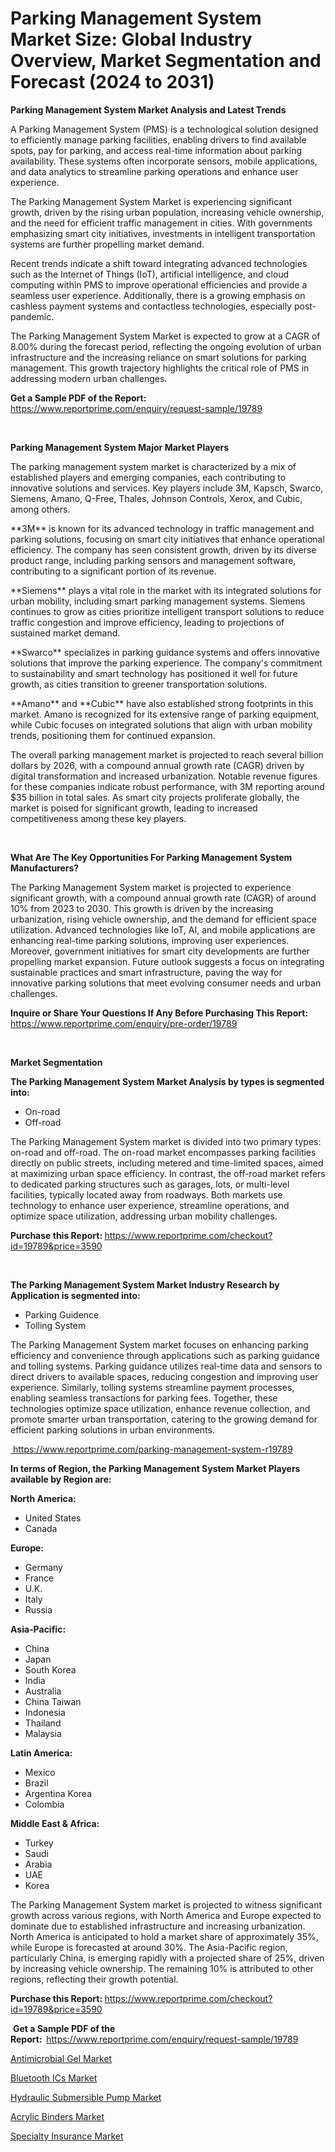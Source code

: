 <p><h1>Parking Management System Market Size: Global Industry Overview, Market Segmentation and Forecast (2024 to 2031)</h1></p><p><strong>Parking Management System Market Analysis and Latest Trends</strong></p>
<p><p>A Parking Management System (PMS) is a technological solution designed to efficiently manage parking facilities, enabling drivers to find available spots, pay for parking, and access real-time information about parking availability. These systems often incorporate sensors, mobile applications, and data analytics to streamline parking operations and enhance user experience.</p><p>The Parking Management System Market is experiencing significant growth, driven by the rising urban population, increasing vehicle ownership, and the need for efficient traffic management in cities. With governments emphasizing smart city initiatives, investments in intelligent transportation systems are further propelling market demand. </p><p>Recent trends indicate a shift toward integrating advanced technologies such as the Internet of Things (IoT), artificial intelligence, and cloud computing within PMS to improve operational efficiencies and provide a seamless user experience. Additionally, there is a growing emphasis on cashless payment systems and contactless technologies, especially post-pandemic. </p><p>The Parking Management System Market is expected to grow at a CAGR of 8.00% during the forecast period, reflecting the ongoing evolution of urban infrastructure and the increasing reliance on smart solutions for parking management. This growth trajectory highlights the critical role of PMS in addressing modern urban challenges.</p></p>
<p><strong>Get a Sample PDF of the Report:&nbsp;</strong> <a href="https://www.reportprime.com/enquiry/request-sample/19789?utm_campaign=1581&utm_medium=2&utm_source=Github&utm_content=ia&utm_term=02122024&utm_id=parking-management-system">https://www.reportprime.com/enquiry/request-sample/19789</a></p>
<p>&nbsp;</p>
<p><strong>Parking Management System Major Market Players</strong></p>
<p><p>The parking management system market is characterized by a mix of established players and emerging companies, each contributing to innovative solutions and services. Key players include 3M, Kapsch, Swarco, Siemens, Amano, Q-Free, Thales, Johnson Controls, Xerox, and Cubic, among others.</p><p>**3M** is known for its advanced technology in traffic management and parking solutions, focusing on smart city initiatives that enhance operational efficiency. The company has seen consistent growth, driven by its diverse product range, including parking sensors and management software, contributing to a significant portion of its revenue.</p><p>**Siemens** plays a vital role in the market with its integrated solutions for urban mobility, including smart parking management systems. Siemens continues to grow as cities prioritize intelligent transport solutions to reduce traffic congestion and improve efficiency, leading to projections of sustained market demand.</p><p>**Swarco** specializes in parking guidance systems and offers innovative solutions that improve the parking experience. The company's commitment to sustainability and smart technology has positioned it well for future growth, as cities transition to greener transportation solutions.</p><p>**Amano** and **Cubic** have also established strong footprints in this market. Amano is recognized for its extensive range of parking equipment, while Cubic focuses on integrated solutions that align with urban mobility trends, positioning them for continued expansion.</p><p>The overall parking management market is projected to reach several billion dollars by 2026, with a compound annual growth rate (CAGR) driven by digital transformation and increased urbanization. Notable revenue figures for these companies indicate robust performance, with 3M reporting around $35 billion in total sales. As smart city projects proliferate globally, the market is poised for significant growth, leading to increased competitiveness among these key players.</p></p>
<p>&nbsp;</p>
<p><strong>What Are The Key Opportunities For Parking Management System Manufacturers?</strong></p>
<p><p>The Parking Management System market is projected to experience significant growth, with a compound annual growth rate (CAGR) of around 10% from 2023 to 2030. This growth is driven by the increasing urbanization, rising vehicle ownership, and the demand for efficient space utilization. Advanced technologies like IoT, AI, and mobile applications are enhancing real-time parking solutions, improving user experiences. Moreover, government initiatives for smart city developments are further propelling market expansion. Future outlook suggests a focus on integrating sustainable practices and smart infrastructure, paving the way for innovative parking solutions that meet evolving consumer needs and urban challenges.</p></p>
<p><strong>Inquire or Share Your Questions If Any Before Purchasing This Report:</strong> <a href="https://www.reportprime.com/enquiry/pre-order/19789?utm_campaign=1581&utm_medium=2&utm_source=Github&utm_content=ia&utm_term=02122024&utm_id=parking-management-system">https://www.reportprime.com/enquiry/pre-order/19789</a></p>
<p>&nbsp;</p>
<p><strong>Market Segmentation</strong></p>
<p><strong>The Parking Management System Market Analysis by types is segmented into:</strong></p>
<p><ul><li>On-road</li><li>Off-road</li></ul></p>
<p><p>The Parking Management System market is divided into two primary types: on-road and off-road. The on-road market encompasses parking facilities directly on public streets, including metered and time-limited spaces, aimed at maximizing urban space efficiency. In contrast, the off-road market refers to dedicated parking structures such as garages, lots, or multi-level facilities, typically located away from roadways. Both markets use technology to enhance user experience, streamline operations, and optimize space utilization, addressing urban mobility challenges.</p></p>
<p><strong>Purchase this Report:&nbsp;</strong><a href="https://www.reportprime.com/checkout?id=19789&price=3590&utm_campaign=1581&utm_medium=2&utm_source=Github&utm_content=ia&utm_term=02122024&utm_id=parking-management-system">https://www.reportprime.com/checkout?id=19789&price=3590</a></p>
<p>&nbsp;</p>
<p><strong>The Parking Management System Market Industry Research by Application is segmented into:</strong></p>
<p><ul><li>Parking Guidence</li><li>Tolling System</li></ul></p>
<p><p>The Parking Management System market focuses on enhancing parking efficiency and convenience through applications such as parking guidance and tolling systems. Parking guidance utilizes real-time data and sensors to direct drivers to available spaces, reducing congestion and improving user experience. Similarly, tolling systems streamline payment processes, enabling seamless transactions for parking fees. Together, these technologies optimize space utilization, enhance revenue collection, and promote smarter urban transportation, catering to the growing demand for efficient parking solutions in urban environments.</p></p>
<p><a href="https://www.reportprime.com/parking-management-system-r19789?utm_campaign=1581&utm_medium=2&utm_source=Github&utm_content=ia&utm_term=02122024&utm_id=parking-management-system">&nbsp;https://www.reportprime.com/parking-management-system-r19789</a></p>
<p><strong>In terms of Region, the Parking Management System Market Players available by Region are:</strong></p>
<p>
    <p> <strong> North America: </strong>
        <ul>
            <li>United States</li>
            <li>Canada</li>
        </ul>
        </p> 
    <p> <strong> Europe: </strong>
        <ul>
            <li>Germany</li>
            <li>France</li>
            <li>U.K.</li>
            <li>Italy</li>
            <li>Russia</li>
        </ul>
        </p> 
    <p> <strong> Asia-Pacific: </strong>
        <ul>
            <li>China</li>
            <li>Japan</li>
            <li>South Korea</li>
            <li>India</li>
            <li>Australia</li>
            <li>China Taiwan</li>
            <li>Indonesia</li>
            <li>Thailand</li>
            <li>Malaysia</li>
        </ul>
        </p> 
    <p> <strong> Latin America: </strong>
        <ul>
            <li>Mexico</li>
            <li>Brazil</li>
            <li>Argentina Korea</li>
            <li>Colombia</li>
        </ul>
        </p> 
    <p> <strong> Middle East & Africa: </strong>
        <ul>
            <li>Turkey</li>
            <li>Saudi</li>
            <li>Arabia</li>
            <li>UAE</li>
            <li>Korea</li>
        </ul>
    </p>
    </p>
<p><p>The Parking Management System market is projected to witness significant growth across various regions, with North America and Europe expected to dominate due to established infrastructure and increasing urbanization. North America is anticipated to hold a market share of approximately 35%, while Europe is forecasted at around 30%. The Asia-Pacific region, particularly China, is emerging rapidly with a projected share of 25%, driven by increasing vehicle ownership. The remaining 10% is attributed to other regions, reflecting their growth potential.</p></p>
<p><strong>Purchase this Report: </strong><a href="https://www.reportprime.com/checkout?id=19789&price=3590&utm_campaign=1581&utm_medium=2&utm_source=Github&utm_content=ia&utm_term=02122024&utm_id=parking-management-system">https://www.reportprime.com/checkout?id=19789&price=3590</a></p>
<p>&nbsp;<strong>Get a Sample PDF of the Report:&nbsp;&nbsp;</strong><a href="https://www.reportprime.com/enquiry/request-sample/19789?utm_campaign=1581&utm_medium=2&utm_source=Github&utm_content=ia&utm_term=02122024&utm_id=parking-management-system">https://www.reportprime.com/enquiry/request-sample/19789</a></p>
<p><strong></strong></p>
<p><p><a href="https://www.linkedin.com/pulse/analyzing-antimicrobial-gel-market-dynamics-growth-a9sve?utm_campaign=1581&utm_medium=2&utm_source=Github&utm_content=ia&utm_term=02122024&utm_id=parking-management-system">Antimicrobial Gel Market</a></p><p><a href="https://issuu.com/reportprime-2/docs/bluetooth-ics-market-size-2030.pptx?utm_campaign=1581&utm_medium=2&utm_source=Github&utm_content=ia&utm_term=02122024&utm_id=parking-management-system">Bluetooth ICs Market</a></p><p><a href="https://www.linkedin.com/pulse/hydraulic-submersible-pump-market-valuation-forecast-2024-2031-4nvhe?utm_campaign=1581&utm_medium=2&utm_source=Github&utm_content=ia&utm_term=02122024&utm_id=parking-management-system">Hydraulic Submersible Pump Market</a></p><p><a href="https://issuu.com/reportprime-2/docs/acrylic-binders-market-size-2030.pptx?utm_campaign=1581&utm_medium=2&utm_source=Github&utm_content=ia&utm_term=02122024&utm_id=parking-management-system">Acrylic Binders Market</a></p><p><a href="https://github.com/ryanbell8967/Market-Research-Report-List-1/blob/main/specialty-insurance-market.md?utm_campaign=1581&utm_medium=2&utm_source=Github&utm_content=ia&utm_term=02122024&utm_id=parking-management-system">Specialty Insurance Market</a></p></p>